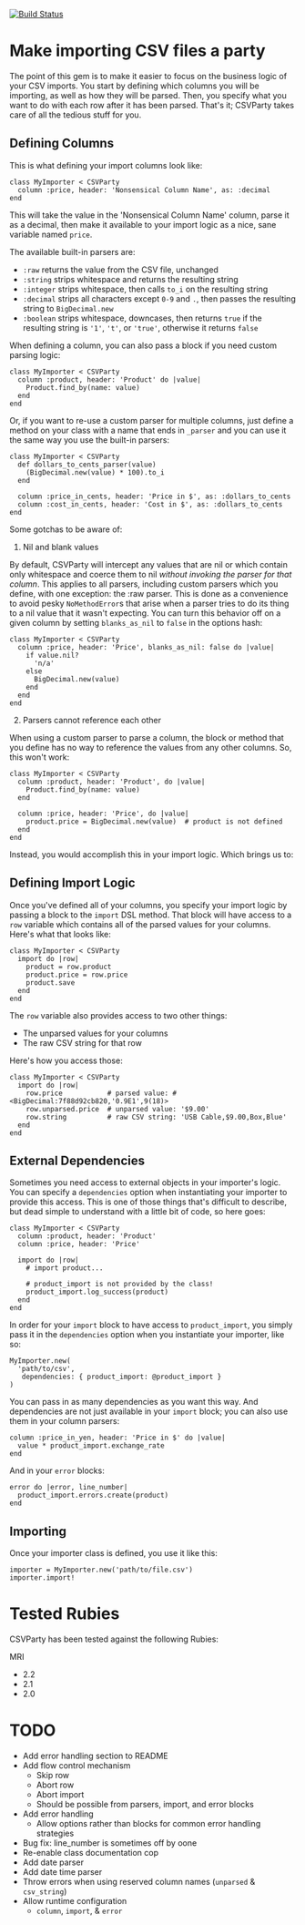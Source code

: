 [![Build Status](https://travis-ci.org/toasterlovin/csv_party.svg?branch=master)](https://travis-ci.org/toasterlovin/csv_party)

# Make importing CSV files a party

The point of this gem is to make it easier to focus on the business
logic of your CSV imports. You start by defining which columns you
will be importing, as well as how they will be parsed. Then, you
specify what you want to do with each row after it has been parsed.
That's it; CSVParty takes care of all the tedious stuff for you.

## Defining Columns

This is what defining your import columns look like:

    class MyImporter < CSVParty
      column :price, header: 'Nonsensical Column Name', as: :decimal
    end

This will take the value in the 'Nonsensical Column Name' column,
parse it as a decimal, then make it available to your import logic
as a nice, sane variable named `price`.

The available built-in parsers are:

  - `:raw` returns the value from the CSV file, unchanged
  - `:string` strips whitespace and returns the resulting string
  - `:integer` strips whitespace, then calls `to_i` on the resulting string
  - `:decimal` strips all characters except `0-9` and `.`, then passes the resulting string to `BigDecimal.new`
  - `:boolean` strips whitespace, downcases, then returns `true` if the resulting string is `'1'`, `'t'`, or `'true'`, otherwise it returns `false`

When defining a column, you can also pass a block if you need custom
parsing logic:

    class MyImporter < CSVParty
      column :product, header: 'Product' do |value|
        Product.find_by(name: value)
      end
    end

Or, if you want to re-use a custom parser for multiple columns, just
define a method on your class with a name that ends in `_parser` and
you can use it the same way you use the built-in parsers:

    class MyImporter < CSVParty
      def dollars_to_cents_parser(value)
        (BigDecimal.new(value) * 100).to_i
      end

      column :price_in_cents, header: 'Price in $', as: :dollars_to_cents
      column :cost_in_cents, header: 'Cost in $', as: :dollars_to_cents
    end

Some gotchas to be aware of:

1. Nil and blank values

By default, CSVParty will intercept any values that are nil or which contain
only whitespace and coerce them to nil _without invoking the parser for that
column_. This applies to all parsers, including custom parsers which you
define, with one exception: the :raw parser. This is done as a convenience to
avoid pesky `NoMethodError`s that arise when a parser tries to do its thing
to a nil value that it wasn't expecting. You can turn this behavior off on a
given column by setting `blanks_as_nil` to `false` in the options hash:

    class MyImporter < CSVParty
      column :price, header: 'Price', blanks_as_nil: false do |value|
        if value.nil?
          'n/a'
        else
          BigDecimal.new(value)
        end
      end
    end

2. Parsers cannot reference each other

When using a custom parser to parse a column, the block or method that you
define has no way to reference the values from any other columns. So, this won't
work:

    class MyImporter < CSVParty
      column :product, header: 'Product', do |value|
        Product.find_by(name: value)
      end

      column :price, header: 'Price', do |value|
        product.price = BigDecimal.new(value)  # product is not defined
      end
    end

Instead, you would accomplish this in your import logic. Which brings us to:

## Defining Import Logic

Once you've defined all of your columns, you specify your import logic by passing a
block to the `import` DSL method. That block will have access to a `row` variable
which contains all of the parsed values for your columns. Here's what that looks like:

    class MyImporter < CSVParty
      import do |row|
        product = row.product
        product.price = row.price
        product.save
      end
    end

The `row` variable also provides access to two other things:

- The unparsed values for your columns
- The raw CSV string for that row

Here's how you access those:

    class MyImporter < CSVParty
      import do |row|
        row.price           # parsed value: #<BigDecimal:7f88d92cb820,'0.9E1',9(18)>
        row.unparsed.price  # unparsed value: '$9.00'
        row.string          # raw CSV string: 'USB Cable,$9.00,Box,Blue'
      end
    end

## External Dependencies

Sometimes you need access to external objects in your importer's logic. You can specify
a `dependencies` option when instantiating your importer to provide this access. This is
one of those things that's difficult to describe, but dead simple to understand with a
little bit of code, so here goes:

    class MyImporter < CSVParty
      column :product, header: 'Product'
      column :price, header: 'Price'

      import do |row|
        # import product...

        # product_import is not provided by the class!
        product_import.log_success(product)
      end
    end

In order for your `import` block to have access to `product_import`, you simply pass
it in the `dependencies` option when you instantiate your importer, like so:

    MyImporter.new(
      'path/to/csv',
       dependencies: { product_import: @product_import }
    )

You can pass in as many dependencies as you want this way. And dependencies are not just
available in your `import` block; you can also use them in your column parsers:

    column :price_in_yen, header: 'Price in $' do |value|
      value * product_import.exchange_rate
    end

And in your `error` blocks:

    error do |error, line_number|
      product_import.errors.create(product)
    end

## Importing

Once your importer class is defined, you use it like this:

    importer = MyImporter.new('path/to/file.csv')
    importer.import!

# Tested Rubies

CSVParty has been tested against the following Rubies:

MRI
- 2.2
- 2.1
- 2.0

# TODO

- Add error handling section to README
- Add flow control mechanism
  - Skip row
  - Abort row
  - Abort import
  - Should be possible from parsers, import, and error blocks
- Add error handling
  - Allow options rather than blocks for common
    error handling strategies
- Bug fix: line_number is sometimes off by oone
- Re-enable class documentation cop
- Add date parser
- Add date time parser
- Throw errors when using reserved column names (`unparsed` & `csv_string`)
- Allow runtime configuration
  - `column`, `import`, & `error`
